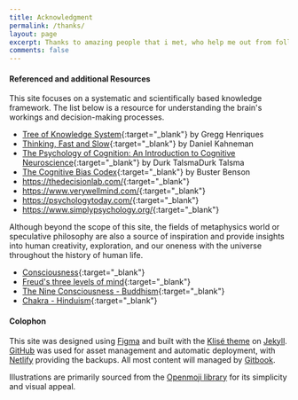 ```yaml
---
title: Acknowledgment
permalink: /thanks/
layout: page
excerpt: Thanks to amazing people that i met, who help me out from follishness, connecting me with another good person, giving some advice when i'm at a bad things, pulling me from ordinary to be great.
comments: false
---
```


#### Referenced and additional Resources
This site focuses on a systematic and scientifically based knowledge framework. The list below is a resource for understanding the brain's workings and decision-making processes.
- [Tree of Knowledge System](https://en.wikipedia.org/wiki/Tree_of_knowledge_system){:target="_blank"} by Gregg Henriques
- [Thinking, Fast and Slow](https://a.co/d/0Ae6N3B){:target="_blank"} by Daniel Kahneman
- [The Psychology of Cognition: An Introduction to Cognitive Neuroscience](https://a.co/d/8HKArfT){:target="_blank"} by Durk TalsmaDurk Talsma
- [The Cognitive Bias Codex](https://upload.wikimedia.org/wikipedia/commons/6/65/Cognitive_bias_codex_en.svg){:target="_blank"} by Buster Benson
- <https://thedecisionlab.com/>{:target="_blank"}
- <https://www.verywellmind.com/>{:target="_blank"}
- <https://psychologytoday.com/>{:target="_blank"}
- <https://www.simplypsychology.org/>{:target="_blank"}

Although beyond the scope of this site, the fields of metaphysics world or speculative philosophy are also a source of inspiration and provide insights into human creativity, exploration, and our oneness with the universe throughout the history of human life.
- [Consciousness](https://en.wikipedia.org/wiki/Consciousness){:target="_blank"}
- [Freud's three levels of mind](https://en.wikipedia.org/wiki/Unconscious_mind){:target="_blank"}
- [The Nine Consciousness - Buddhism](https://en.wikipedia.org/wiki/The_Nine_Consciousness){:target="_blank"}
- [Chakra - Hinduism](https://en.wikipedia.org/wiki/Chakra){:target="_blank"}

#### Colophon
This site was designed using [Figma](https://www.figma.com/) and built with the [Klisé theme](https://github.com/piharpi/jekyll-klise) on [Jekyll](https://jekyllrb.com). [GitHub](https://github.com/) was used for asset management and automatic deployment, with [Netlify](https://www.netlify.com/) providing the backups. All most content will managed by [Gitbook](https://www.gitbook.com/).

Illustrations are primarily sourced from the [Openmoji library](https://openmoji.org/) for its simplicity and visual appeal.